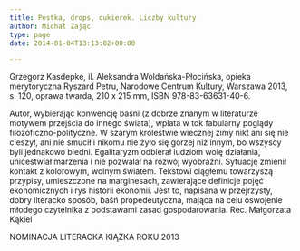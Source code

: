 ```yaml
---
title: Pestka, drops, cukierek. Liczby kultury
author: Michał Zając
type: page
date: 2014-01-04T13:13:02+00:00

---
```

Grzegorz Kasdepke, il. Aleksandra Woldańska-Płocińska, opieka merytoryczna Ryszard Petru, Narodowe Centrum Kultury, Warszawa 2013, s. 120, oprawa twarda, 210 x 215 mm, ISBN 978-83-63631-40-6.

Autor, wybierając konwencję baśni (z dobrze znanym w literaturze motywem przejścia do innego świata), wplata w tok fabularny poglądy filozoficzno-polityczne. W szarym królestwie wiecznej zimy nikt ani się nie cieszył, ani nie smucił i nikomu nie żyło się gorzej niż innym, bo wszyscy byli jednakowo biedni. Egalitaryzm odbierał ludziom wolę działania, unicestwiał marzenia i nie pozwalał na rozwój wyobraźni. Sytuację zmienił kontakt z kolorowym, wolnym światem. Tekstowi ciągłemu towarzyszą przypisy, umieszczone na marginesach, zawierające definicje pojęć ekonomicznych i rys historii ekonomii. Jest to, napisana w przejrzysty, dobry literacko sposób, baśń propedeutyczna, mająca na celu oswojenie młodego czytelnika z podstawami zasad gospodarowania. Rec. Małgorzata Kąkiel
  
NOMINACJA LITERACKA KIĄŻKA ROKU 2013